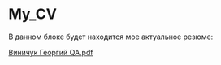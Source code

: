 # My_CV

В данном блоке будет находится мое актуальное резюме:

[Виничук Георгий QA.pdf](https://github.com/user-attachments/files/16506991/QA.pdf)
